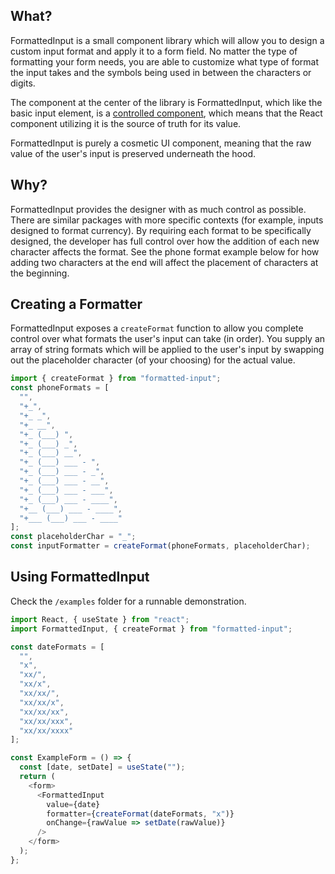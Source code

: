 ## What?

FormattedInput is a small component library which will allow you to design a custom input format and apply it to a form field. No matter the type of formatting your form needs, you are able to customize what type of format the input takes and the symbols being used in between the characters or digits.

The component at the center of the library is FormattedInput, which like the basic input element, is a [controlled component](https://reactjs.org/docs/forms.html#controlled-components), which means that the React component utilizing it is the source of truth for its value.

FormattedInput is purely a cosmetic UI component, meaning that the raw value of the user's input is preserved underneath the hood.

## Why?

FormattedInput provides the designer with as much control as possible. There are similar packages with more specific contexts (for example, inputs designed to format currency). By requiring each format to be specifically designed, the developer has full control over how the addition of each new character affects the format. See the phone format example below for how adding two characters at the end will affect the placement of characters at the beginning.

## Creating a Formatter

FormattedInput exposes a `createFormat` function to allow you complete control over what formats the user's input can take (in order). You supply an array of string formats which will be applied to the user's input by swapping out the placeholder character (of your choosing) for the actual value.

```javascript
import { createFormat } from "formatted-input";
const phoneFormats = [
  "",
  "+_",
  "+_ _",
  "+_ __",
  "+_ (___) ",
  "+_ (___) _",
  "+_ (___) __",
  "+_ (___) ___ - ",
  "+_ (___) ___ - _",
  "+_ (___) ___ - __",
  "+_ (___) ___ - ___",
  "+_ (___) ___ - ____",
  "+__ (___) ___ - ____",
  "+___ (___) ___ - ____"
];
const placeholderChar = "_";
const inputFormatter = createFormat(phoneFormats, placeholderChar);
```

## Using FormattedInput

Check the `/examples` folder for a runnable demonstration.

```javascript
import React, { useState } from "react";
import FormattedInput, { createFormat } from "formatted-input";

const dateFormats = [
  "",
  "x",
  "xx/",
  "xx/x",
  "xx/xx/",
  "xx/xx/x",
  "xx/xx/xx",
  "xx/xx/xxx",
  "xx/xx/xxxx"
];

const ExampleForm = () => {
  const [date, setDate] = useState("");
  return (
    <form>
      <FormattedInput
        value={date}
        formatter={createFormat(dateFormats, "x")}
        onChange={rawValue => setDate(rawValue)}
      />
    </form>
  );
};
```
